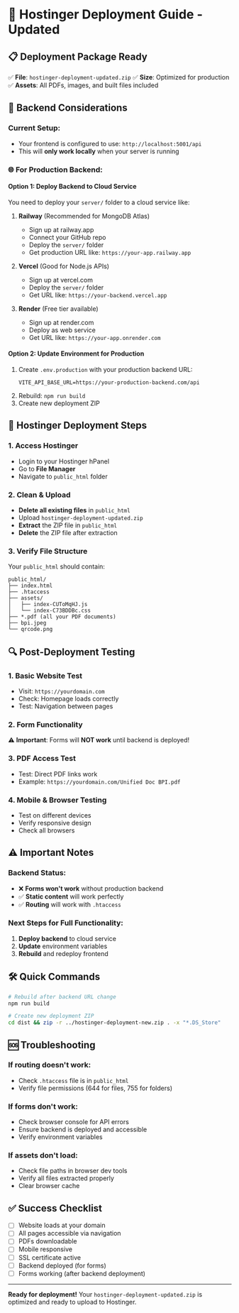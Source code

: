 # 🚀 Hostinger Deployment Guide - Updated

## 📋 Deployment Package Ready
✅ **File**: `hostinger-deployment-updated.zip`
✅ **Size**: Optimized for production
✅ **Assets**: All PDFs, images, and built files included

## 🔧 Backend Considerations

### Current Setup:
- Your frontend is configured to use: `http://localhost:5001/api`
- This will **only work locally** when your server is running

### 🌐 For Production Backend:

#### Option 1: Deploy Backend to Cloud Service
You need to deploy your `server/` folder to a cloud service like:

1. **Railway** (Recommended for MongoDB Atlas)
   - Sign up at railway.app
   - Connect your GitHub repo
   - Deploy the `server/` folder
   - Get production URL like: `https://your-app.railway.app`

2. **Vercel** (Good for Node.js APIs)
   - Sign up at vercel.com
   - Deploy the `server/` folder
   - Get URL like: `https://your-backend.vercel.app`

3. **Render** (Free tier available)
   - Sign up at render.com
   - Deploy as web service
   - Get URL like: `https://your-app.onrender.com`

#### Option 2: Update Environment for Production
1. Create `.env.production` with your production backend URL:
   ```
   VITE_API_BASE_URL=https://your-production-backend.com/api
   ```
2. Rebuild: `npm run build`
3. Create new deployment ZIP

## 📁 Hostinger Deployment Steps

### 1. Access Hostinger
- Login to your Hostinger hPanel
- Go to **File Manager**
- Navigate to `public_html` folder

### 2. Clean & Upload
- **Delete all existing files** in `public_html`
- Upload `hostinger-deployment-updated.zip`
- **Extract** the ZIP file in `public_html`
- **Delete** the ZIP file after extraction

### 3. Verify File Structure
Your `public_html` should contain:
```
public_html/
├── index.html
├── .htaccess
├── assets/
│   ├── index-CUToMqHJ.js
│   └── index-C73BDDBc.css
├── *.pdf (all your PDF documents)
├── bpi.jpeg
└── qrcode.png
```

## 🔍 Post-Deployment Testing

### 1. Basic Website Test
- Visit: `https://yourdomain.com`
- Check: Homepage loads correctly
- Test: Navigation between pages

### 2. Form Functionality
⚠️ **Important**: Forms will **NOT work** until backend is deployed!

### 3. PDF Access Test
- Test: Direct PDF links work
- Example: `https://yourdomain.com/Unified Doc BPI.pdf`

### 4. Mobile & Browser Testing
- Test on different devices
- Verify responsive design
- Check all browsers

## ⚠️ Important Notes

### Backend Status:
- ❌ **Forms won't work** without production backend
- ✅ **Static content** will work perfectly
- ✅ **Routing** will work with `.htaccess`

### Next Steps for Full Functionality:
1. **Deploy backend** to cloud service
2. **Update** environment variables
3. **Rebuild** and redeploy frontend

## 🛠️ Quick Commands

```bash
# Rebuild after backend URL change
npm run build

# Create new deployment ZIP
cd dist && zip -r ../hostinger-deployment-new.zip . -x "*.DS_Store"
```

## 🆘 Troubleshooting

### If routing doesn't work:
- Check `.htaccess` file is in `public_html`
- Verify file permissions (644 for files, 755 for folders)

### If forms don't work:
- Check browser console for API errors
- Ensure backend is deployed and accessible
- Verify environment variables

### If assets don't load:
- Check file paths in browser dev tools
- Verify all files extracted properly
- Clear browser cache

## ✅ Success Checklist
- [ ] Website loads at your domain
- [ ] All pages accessible via navigation
- [ ] PDFs downloadable
- [ ] Mobile responsive
- [ ] SSL certificate active
- [ ] Backend deployed (for forms)
- [ ] Forms working (after backend deployment)

---
**Ready for deployment!** Your `hostinger-deployment-updated.zip` is optimized and ready to upload to Hostinger.
